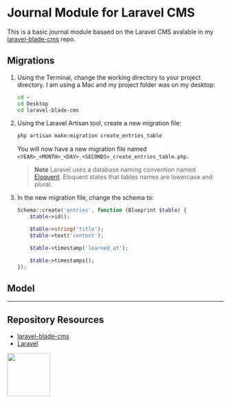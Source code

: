 # Journal Module for Laravel CMS

This is a basic journal module basaed on the Laravel CMS avalable in my [laravel-blade-cms](https://github.com/codeadamca/laravel-blade-cms) repo.

## Migrations

1. Using the Terminal, change the working directory to your project directory. I am using a Mac and my project folder was on my desktop:

    ``` sh
    cd ~
    cd Desktop
    cd laravel-blade-cms
    ```

2. Using the Laravel Artisan tool, create a new migration file:

    ```sh
    php artisan make:migration create_entries_table
    ```
    
    You will now have a new migration file named `<YEAR>_<MONTH>_<DAY>_<SECONDS>_create_entries_table.php`.
    
    
    > **Note** 
    > Laravel uses a database naming convention named [Eloquent](https://laravel.com/docs/10.x/eloquent). Eloquent states that tables names are lowercase and plural.  

3. In the new migration file, change the schema to:

    ```php
    Schema::create('entries', function (Blueprint $table) {
        $table->id();

        $table->string('title');
        $table->text('content');

        $table->timestamp('learned_at');

        $table->timestamps();
    });
    ```
    
## Model


    
***

## Repository Resources

* [laravel-blade-cms](https://github.com/codeadamca/laravel-blade-cms)
* [Laravel](https://laravel.com/)

<a href="https://codeadam.ca">
<img src="https://codeadam.ca/images/code-block.png" width="100">
</a>
